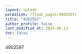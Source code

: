 ```yaml
---
layout: splash
permalink: /float_pages/4902597/
title: "4902597"
author_profile: false
last_modified_at: 2025-06-13
toc: false
---
```

 
4902597

